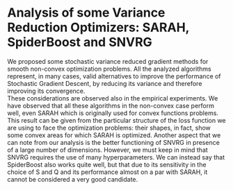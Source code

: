 # Analysis of some Variance Reduction Optimizers: SARAH, SpiderBoost and SNVRG

We proposed some stochastic variance reduced gradient methods for smooth non-convex optimization problems. All the analyzed algorithms represent, in many cases, valid alternatives to improve the performance of Stochastic Gradient Descent, by reducing its variance and therefore improving its convergence.  
These considerations are observed also in the empirical experiments. We have observed that all these algorithms in the non-convex case perform well, even SARAH which is originally used for convex functions problems. This result can be given from the particular structure of the loss function we are using to face the optimization problems: their shapes, in fact, show some convex areas for which SARAH is optimized. Another aspect that we can note from our analysis is the better functioning of SNVRG in presence of a large number of dimensions. However, we must keep in mind that SNVRG requires the use of many hyperparameters. We can instead say that SpiderBoost also works quite well, but that due to its sensitivity in the choice of S and Q and its performance almost on a par with SARAH, it cannot be considered a very good candidate.
